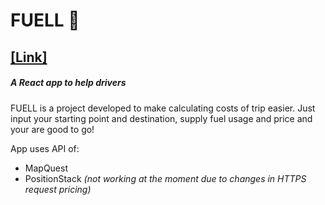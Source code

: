 # FUELL :rocket:
## [[Link]][1]
##### *A React app to help drivers*

FUELL is a project developed to make calculating costs of trip easier.
Just input your starting point and destination, supply fuel usage and price and your are good to go!

App uses API of:
* MapQuest
* PositionStack *(not working at the moment due to changes in HTTPS request pricing)*

[1]: https://mikokappa.github.io/fuell/
